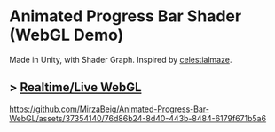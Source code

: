 # Animated Progress Bar Shader (WebGL Demo)
Made in Unity, with Shader Graph. Inspired by [celestialmaze](https://twitter.com/cmzw_/status/1640202555698606080).

## >  [Realtime/Live WebGL](https://mirzabeig.github.io/Animated-Progress-Bar-WebGL/)

https://github.com/MirzaBeig/Animated-Progress-Bar-WebGL/assets/37354140/76d86b24-8d40-443b-8484-6179f671b5a6
